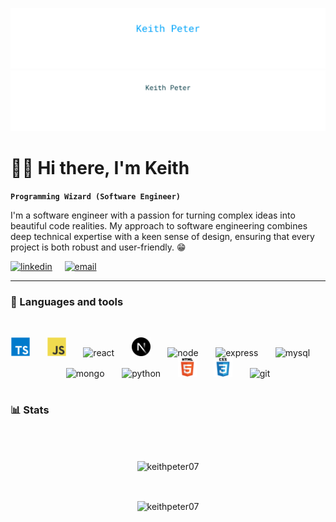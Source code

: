 ![Keith](./assets/code-light.gif#gh-dark-mode-only)
![Keith](./assets/code-dark.gif#gh-light-mode-only)


# 👋🏾 Hi there, I'm Keith

**`Programming Wizard (Software Engineer)`**

I'm a software engineer with a passion for turning complex ideas into beautiful code realities. My approach to software engineering combines deep technical expertise with a keen sense of design, ensuring that every project is both robust and user-friendly. 😁


<!--[![linkedin](https://custom-icon-badges.demolab.com/badge/-Linkedin-blue?style=for-the-badge&logoColor=white&logo=linkedin)](https://www.linkedin.com/in/keith-peter/)&nbsp;&nbsp;&nbsp;&nbsp;&nbsp;[![leetcode](https://custom-icon-badges.demolab.com/badge/Leetcode-yellow.svg?style=for-the-badge&logoColor=white&logo=leetcode)](https://leetcode.com/u/keithpeter/) &nbsp;&nbsp;&nbsp;&nbsp;&nbsp;[![email](https://custom-icon-badges.demolab.com/badge/-Send%20Email-red?style=for-the-badge&logoColor=white&logo=mail)](mailto:keithpeter07@gmail.com)-->

[![linkedin](https://custom-icon-badges.demolab.com/badge/-Linkedin-blue?style=for-the-badge&logoColor=white&logo=linkedin)](https://www.linkedin.com/in/keith-peter/)&nbsp;&nbsp;&nbsp;&nbsp;&nbsp;[![email](https://custom-icon-badges.demolab.com/badge/-Send%20Email-red?style=for-the-badge&logoColor=white&logo=mail)](mailto:keithpeter07@gmail.com)

---


### 🧰 Languages and tools
<br/>

<p align="center">

<img src="https://raw.githubusercontent.com/devicons/devicon/master/icons/typescript/typescript-original.svg" alt="typescript" width="30" />
&nbsp;&nbsp;&nbsp;&nbsp;&nbsp;

<img src="https://raw.githubusercontent.com/devicons/devicon/master/icons/javascript/javascript-original.svg" alt="javascript" width="30" />
&nbsp;&nbsp;&nbsp;&nbsp;&nbsp;

<img src="https://cdn.jsdelivr.net/gh/devicons/devicon@latest/icons/react/react-original.svg" alt="react" width="30"/>          
&nbsp;&nbsp;&nbsp;&nbsp;&nbsp;

<img src="https://raw.githubusercontent.com/devicons/devicon/master/icons/nextjs/nextjs-original.svg" alt="next" width="30" />
&nbsp;&nbsp;&nbsp;&nbsp;&nbsp;

<img src="https://cdn.jsdelivr.net/gh/devicons/devicon@latest/icons/nodejs/nodejs-original.svg" alt="node" width="30"/>
&nbsp;&nbsp;&nbsp;&nbsp;&nbsp;

<img src="https://cdn.jsdelivr.net/gh/devicons/devicon@latest/icons/express/express-original.svg" alt="express" width="30"/>
&nbsp;&nbsp;&nbsp;&nbsp;&nbsp;

<img src="https://cdn.jsdelivr.net/gh/devicons/devicon@latest/icons/mysql/mysql-original.svg" alt="mysql" width="30"/>
&nbsp;&nbsp;&nbsp;&nbsp;&nbsp;

<img src="https://cdn.jsdelivr.net/gh/devicons/devicon@latest/icons/mongodb/mongodb-original.svg" alt="mongo" width="30"/>
&nbsp;&nbsp;&nbsp;&nbsp;&nbsp;

<img src="https://cdn.jsdelivr.net/gh/devicons/devicon@latest/icons/python/python-plain.svg" alt="python" width="30"/>
&nbsp;&nbsp;&nbsp;&nbsp;&nbsp;

<img src="https://raw.githubusercontent.com/devicons/devicon/master/icons/html5/html5-original-wordmark.svg" alt="html5" width="30" />
&nbsp;&nbsp;&nbsp;&nbsp;&nbsp;

<img src="https://raw.githubusercontent.com/devicons/devicon/master/icons/css3/css3-original-wordmark.svg" alt="css3" width="30" /> 
&nbsp;&nbsp;&nbsp;&nbsp;&nbsp;

<img src="https://www.vectorlogo.zone/logos/git-scm/git-scm-icon.svg" alt="git" width="30"/>

</p>

#

### 📊 Stats
<br/>
<br/>
<p align="center">
 <img align="center" src="https://github-readme-streak-stats.herokuapp.com/?user=keithpeter07&theme=dark" alt="keithpeter07" />
</p>
<br/>
<p align="center">
  <img align="center" src="https://github-readme-stats.vercel.app/api/top-langs?username=keithpeter07&theme=dark&show_icons=true&locale=en&layout=compact" alt="keithpeter07" /></p>
</p>
